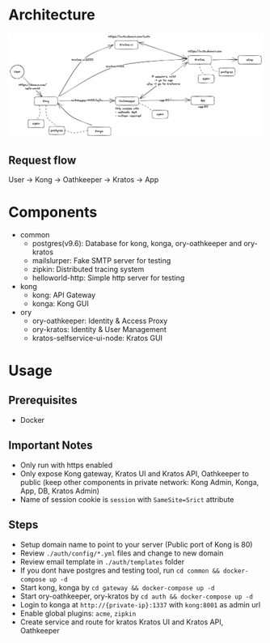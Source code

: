 # Architecture
![alt text](./image.png)
## Request flow
User -> Kong -> Oathkeeper -> Kratos -> App
# Components

- common
    - postgres(v9.6): Database for kong, konga, ory-oathkeeper and ory-kratos
    - mailslurper: Fake SMTP server for testing
    - zipkin: Distributed tracing system
    - helloworld-http: Simple http server for testing
- kong
    - kong: API Gateway
    - konga: Kong GUI
- ory
    - ory-oathkeeper: Identity & Access Proxy
    - ory-kratos: Identity & User Management
    - kratos-selfservice-ui-node: Kratos GUI

# Usage

## Prerequisites
- Docker
## Important Notes
- Only run with https enabled 
- Only expose Kong gateway, Kratos UI and Kratos API, Oathkeeper to public (keep other components in private network: Kong Admin, Konga, App, DB, Kratos Admin)
- Name of session cookie is `session` with `SameSite=Srict` attribute
## Steps
- Setup domain name to point to your server (Public port of Kong is 80)
- Review `./auth/config/*.yml` files and change to new domain
- Review email template in `./auth/templates` folder
- If you dont have postgres and testing tool, run `cd common && docker-compose up -d`
- Start kong, konga by `cd gateway && docker-compose up -d`
- Start ory-oathkeeper, ory-kratos by `cd auth && docker-compose up -d`
- Login to konga at `http://{private-ip}:1337` with `kong:8001` as admin url
- Enable global plugins: `acme`, `zipkin`
- Create service and route for kratos Kratos UI and Kratos API, Oathkeeper
